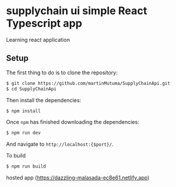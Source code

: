 # supplychain ui simple React Typescript app

Learning react application

## Setup

The first thing to do is to clone the repository:

```sh
$ git clone https://github.com/martinMutuma/SupplyChainApi.git 
$ cd SupplyChainApi
```

Then install the dependencies:

```sh
$ npm install
```


Once `npm` has finished downloading the dependencies:
```sh
$ npm run dev
```
And navigate to `http://localhost:{$port}/`.

To build 

```sh
$ npm run build
```
hosted app (https://dazzling-malasada-ec8e61.netlify.app)


